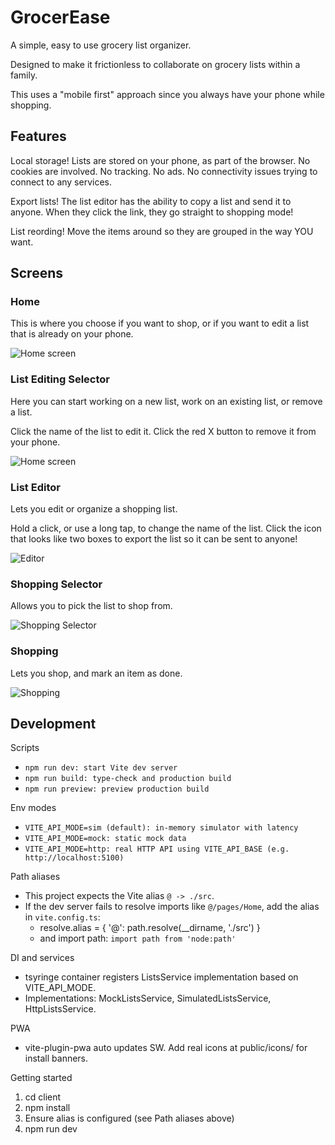 # GrocerEase

A simple, easy to use grocery list organizer.

Designed to make it frictionless to collaborate on grocery lists within a family.

This uses a "mobile first" approach since you always have your phone while shopping.

## Features

Local storage! Lists are stored on your phone, as part of the browser. No cookies are involved. No tracking. No ads. No connectivity issues trying to connect to any services.

Export lists! The list editor has the ability to copy a list and send it to anyone. When they click the link, they go straight to shopping mode!

List reording! Move the items around so they are grouped in the way YOU want.

## Screens

### Home

This is where you choose if you want to shop, or if you want to edit a list that is already on your phone.

![Home screen](./docs/screenshots/home.jpg)

### List Editing Selector

Here you can start working on a new list, work on an existing list, or remove a list.

Click the name of the list to edit it. Click the red X button to remove it from your phone.

![Home screen](./docs/screenshots/edit-selector.jpg)

### List Editor

Lets you edit or organize a shopping list.

Hold a click, or use a long tap, to change the name of the list.
Click the icon that looks like two boxes to export the list so it can be sent to anyone!

![Editor](./docs/screenshots/list-editor.jpg)

### Shopping Selector

Allows you to pick the list to shop from.

![Shopping Selector](./docs/screenshots/shopping-selector.jpg)

### Shopping

Lets you shop, and mark an item as done.

![Shopping](./docs/screenshots/shopping.jpg)

## Development

Scripts

- `npm run dev: start Vite dev server`
- `npm run build: type-check and production build`
- `npm run preview: preview production build`

Env modes

- `VITE_API_MODE=sim (default): in-memory simulator with latency`
- `VITE_API_MODE=mock: static mock data`
- `VITE_API_MODE=http: real HTTP API using VITE_API_BASE (e.g. http://localhost:5100)`

Path aliases

- This project expects the Vite alias `@ -> ./src`.
- If the dev server fails to resolve imports like `@/pages/Home`, add the alias in `vite.config.ts`:
  - resolve.alias = { '@': path.resolve(__dirname, './src') }
  - and import path: `import path from 'node:path'`

DI and services

- tsyringe container registers ListsService implementation based on VITE_API_MODE.
- Implementations: MockListsService, SimulatedListsService, HttpListsService.

PWA

- vite-plugin-pwa auto updates SW. Add real icons at public/icons/ for install banners.

Getting started

1. cd client
2. npm install
3. Ensure alias is configured (see Path aliases above)
4. npm run dev
